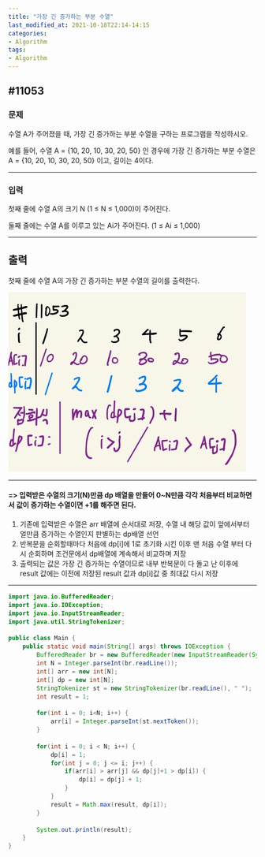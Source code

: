 ```yaml
---
title: "가장 긴 증가하는 부분 수열"
last_modified_at: 2021-10-18T22:14-14:15
categories:
- Algorithm
tags:
- Algorithm
---
```


## #11053

### 문제

수열 A가 주어졌을 때, 가장 긴 증가하는 부분 수열을 구하는 프로그램을 작성하시오.

예를 들어, 수열 A = {10, 20, 10, 30, 20, 50} 인 경우에 가장 긴 증가하는 부분 수열은 A = {10, 20, 10, 30, 20, 50} 이고, 길이는 4이다.

---

### 입력

첫째 줄에 수열 A의 크기 N (1 ≤ N ≤ 1,000)이 주어진다.

둘째 줄에는 수열 A를 이루고 있는 Ai가 주어진다. (1 ≤ Ai ≤ 1,000)

---

## 출력

첫째 줄에 수열 A의 가장 긴 증가하는 부분 수열의 길이를 출력한다.

![11053](/assets/image/algo/11053.jpg)

---

#### => 입력받은 수열의 크기(N)만큼 dp 배열을 만들어 0~N만큼 각각 처음부터 비교하면서 값이 증가하는 수열이면 +1를 해주면 된다.

1. 기존에 입력받은 수열은 arr 배열에 순서대로 저장, 수열 내 해당 값이 앞에서부터 얼만큼 증가하는 수열인지 판별하는 dp배열 선언
2. 반복문을 순회할때마다 처음에 dp[i]에 1로 초기화 시킨 이후 맨 처음 수열 부터 다시 순회하며 조건문에서 dp배열에 계속해서 비교하며 저장
3. 출력되는 값은 가장 긴 증가하는 수열이므로 내부 반복문이 다 돌고 난 이후에 result 값에는 이전에 저장된 result 값과 dp[i]값 중 최대값 다시 저장

---

```java
import java.io.BufferedReader;
import java.io.IOException;
import java.io.InputStreamReader;
import java.util.StringTokenizer;

public class Main {
    public static void main(String[] args) throws IOException {
        BufferedReader br = new BufferedReader(new InputStreamReader(System.in));
        int N = Integer.parseInt(br.readLine());
        int[] arr = new int[N];
        int[] dp = new int[N];
        StringTokenizer st = new StringTokenizer(br.readLine(), " ");
        int result = 1;

        for(int i = 0; i<N; i++) {
            arr[i] = Integer.parseInt(st.nextToken());
        }

        for(int i = 0; i < N; i++) {
            dp[i] = 1;
            for(int j = 0; j <= i; j++) {
                if(arr[i] > arr[j] && dp[j]+1 > dp[i]) {
                    dp[i] = dp[j] + 1;
                }
            }
            result = Math.max(result, dp[i]);
        }

        System.out.println(result);
    }
}
```
